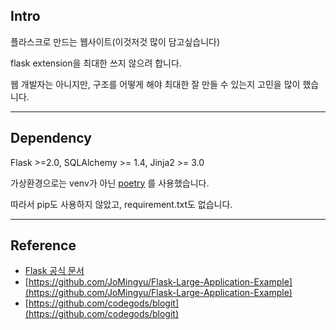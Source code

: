 ## Intro

플라스크로 만드는 웹사이트(이것저것 많이 담고싶습니다)

flask extension을 최대한 쓰지 않으려 합니다.

웹 개발자는 아니지만, 구조를 어떻게 해야 최대한 잘 만들 수 있는지 고민을 많이 했습니다.

---
## Dependency
Flask >=2.0, SQLAlchemy >= 1.4, Jinja2 >= 3.0

가상환경으로는 venv가 아닌 [poetry](https://python-poetry.org/) 를 사용했습니다.

따라서 pip도 사용하지 않았고, requirement.txt도 없습니다.

---
## Reference

 - [Flask 공식 문서](https://flask.palletsprojects.com/en/2.0.x/)
 - [https://github.com/JoMingyu/Flask-Large-Application-Example](https://github.com/JoMingyu/Flask-Large-Application-Example)
 - [https://github.com/codegods/blogit](https://github.com/codegods/blogit)
